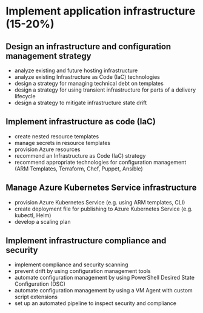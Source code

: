 # Implement application infrastructure (15-20%)

## Design an infrastructure and configuration management strategy

- analyze existing and future hosting infrastructure
- analyze existing Infrastructure as Code (IaC) technologies
- design a strategy for managing technical debt on templates
- design a strategy for using transient infrastructure for parts of a delivery lifecycle
- design a strategy to mitigate infrastructure state drift

## Implement infrastructure as code (IaC)

- create nested resource templates
- manage secrets in resource templates
- provision Azure resources
- recommend an Infrastructure as Code (IaC) strategy
- recommend appropriate technologies for configuration management (ARM Templates, Terraform, Chef, Puppet, Ansible)

## Manage Azure Kubernetes Service infrastructure

- provision Azure Kubernetes Service (e.g. using ARM templates, CLI)
- create deployment file for publishing to Azure Kubernetes Service (e.g. kubectl, Helm)
- develop a scaling plan

## Implement infrastructure compliance and security

- implement compliance and security scanning
- prevent drift by using configuration management tools
- automate configuration management by using PowerShell Desired State Configuration (DSC)
- automate configuration management by using a VM Agent with custom script extensions
- set up an automated pipeline to inspect security and compliance
